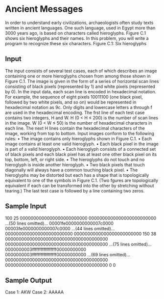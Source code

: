 # Ancient Messages

In order to understand early civilizations, archaeologists often study texts written in ancient languages.
One such language, used in Egypt more than 3000 years ago, is based on characters called hieroglyphs.
Figure C.1 shows six hieroglyphs and their names. In this problem, you will write a program to recognize
these six characters.
Figure C.1: Six hieroglyphs

## Input
The input consists of several test cases, each of which describes an image containing one or more
hieroglyphs chosen from among those shown in Figure C.1. The image is given in the form of a series
of horizontal scan lines consisting of black pixels (represented by 1) and white pixels (represented by
0). In the input data, each scan line is encoded in hexadecimal notation. For example, the sequence of
eight pixels 10011100 (one black pixel, followed by two white pixels, and so on) would be represented in
hexadecimal notation as 9c. Only digits and lowercase letters a through f are used in the hexadecimal
encoding. The frst line of each test case contains two integers, H and W. H (0 < H ≤ 200) is the
number of scan lines in the image. W (0 < W ≤ 50) is the number of hexadecimal characters in each
line. The next H lines contain the hexadecimal characters of the image, working from top to bottom.
Input images conform to the following rules:
• The image contains only hieroglyphs shown in Figure C.1.
• Each image contains at least one valid hieroglyph.
• Each black pixel in the image is part of a valid hieroglyph.
• Each hieroglyph consists of a connected set of black pixels and each black pixel has at least one
other black pixel on its top, bottom, left, or right side.
• The hieroglyphs do not touch and no hieroglyph is inside another hieroglyph.
• Two black pixels that touch diagonally will always have a common touching black pixel.
• The hieroglyphs may be distorted but each has a shape that is topologically equivalent to one of
the symbols in Figure C.1. (Two fgures are topologically equivalent if each can be transformed
into the other by stretching without tearing.)
The last test case is followed by a line containing two zeros.

## Sample Input
100 25
0000000000000000000000000
0000000000000000000000000
...(50 lines omitted)...
00001fe0000000000007c0000
00003fe0000000000007c0000
...(44 lines omitted)...
0000000000000000000000000
0000000000000000000000000
150 38
00000000000000000000000000000000000000
00000000000000000000000000000000000000
...(75 lines omitted)...
0000000003fffffffffffffffff00000000000
0000000003fffffffffffffffff00000000000
...(69 lines omitted)...
00000000000000000000000000000000000000
00000000000000000000000000000000000000
0 0

## Sample Output
Case 1: AKW
Case 2: AAAAA